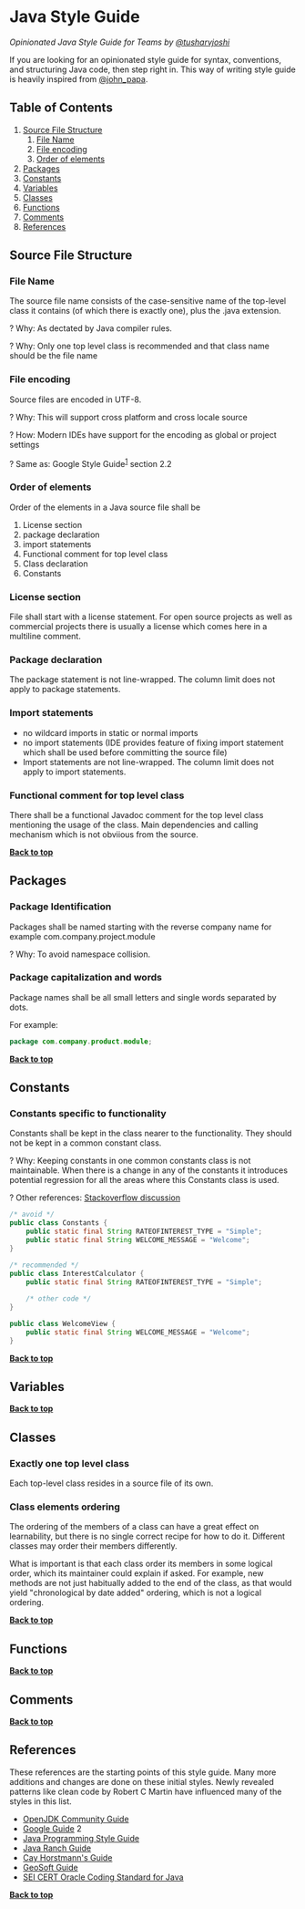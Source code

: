# Java Style Guide

*Opinionated Java Style Guide for Teams by [@tusharvjoshi](//twitter.com/tusharvjoshi)*

If you are looking for an opinionated style guide for syntax, conventions, and structuring Java code, then step right in. This way of writing style guide is heavily inspired from [@john_papa](//twitter.com/john_papa). 

## Table of Contents

  1. [Source File Structure](#source-file-structure)
     1. [File Name](#file-name)
     1. [File encoding](#file-encoding)
     1. [Order of elements](#order-of-elements)
  1. [Packages](#packages)
  1. [Constants](#constants)
  1. [Variables](#variables)
  1. [Classes](#classes)
  1. [Functions](#functions)
  1. [Comments](#comments)
  1. [References](#references)
  
## Source File Structure

### File Name

The source file name consists of the case-sensitive name of the top-level class it contains (of which there is exactly one), plus the .java extension.

? Why: As dectated by Java compiler rules.

? Why: Only one top level class is recommended and that class name 
should be the file name

### File encoding

Source files are encoded in UTF-8.

? Why: This will support cross platform and cross locale source

? How: Modern IDEs have support for the encoding as global or project
settings

? Same as: Google Style Guide<sup>[1](#google-guide)</sup> section 2.2

### Order of elements

Order of the elements in a Java source file shall be

  1. License section
  1. package declaration
  1. import statements
  1. Functional comment for top level class
  1. Class declaration
  1. Constants
  
### License section

  File shall start with a license statement.  For open source projects as well as commercial projects there is usually a license which comes here in a multiline comment.
  
### Package declaration

  The package statement is not line-wrapped. The column limit does not apply to package statements.
  
### Import statements

  - no wildcard imports in static or normal imports
  - no import statements (IDE provides feature of fixing import statement which shall be used before committing the source file)
  - Import statements are not line-wrapped. The column limit does not apply to import statements.
  
### Functional comment for top level class

  There shall be a functional Javadoc comment for the top level class mentioning the usage of the class.  Main dependencies and calling mechanism which is not obviious from the source.

**[Back to top](#table-of-contents)**

## Packages

### Package Identification

Packages shall be named starting with the reverse company name
for example com.company.project.module

? Why: To avoid namespace collision.

### Package capitalization and words

Package names shall be all small letters and single words 
separated by dots.

For example:
```java
package com.company.product.module;
```

**[Back to top](#table-of-contents)**

## Constants
### Constants specific to functionality

Constants shall be kept in the class nearer to the functionality.  They should not be kept in a common constant class.

? Why: Keeping constants in one common constants class is not maintainable.  When there is a change in any of the constants it introduces potential regression for all the areas where this Constants class is used.

? Other references: [Stackoverflow discussion](//stackoverflow.com/questions/66066/what-is-the-best-way-to-implement-constants-in-java/66076#66076)

```java
/* avoid */
public class Constants {
	public static final String RATEOFINTEREST_TYPE = "Simple";
	public static final String WELCOME_MESSAGE = "Welcome";
}
```

```java
/* recommended */
public class InterestCalculator {
	public static final String RATEOFINTEREST_TYPE = "Simple";
	
	/* other code */
}

public class WelcomeView {
	public static final String WELCOME_MESSAGE = "Welcome";
}
```

**[Back to top](#table-of-contents)**

## Variables

**[Back to top](#table-of-contents)**
  
## Classes

### Exactly one top level class

  Each top-level class resides in a source file of its own.
  
###  Class elements ordering

The ordering of the members of a class can have a great effect on learnability, but there is no single correct recipe for how to do it. Different classes may order their members differently.

What is important is that each class order its members in some logical order, which its maintainer could explain if asked. For example, new methods are not just habitually added to the end of the class, as that would yield "chronological by date added" ordering, which is not a logical ordering. 

**[Back to top](#table-of-contents)** 

## Functions

**[Back to top](#table-of-contents)**

## Comments

**[Back to top](#table-of-contents)**

## References

These references are the starting points of this style guide.  Many more additions and changes are done on these initial styles.  Newly revealed patterns like clean code by Robert C Martin have influenced many of the styles in this list.

  - [OpenJDK Community Guide](http://cr.openjdk.java.net/~alundblad/styleguide/index-v6.html)
  - [Google Guide](https://google.github.io/styleguide/javaguide.html) <a name="#google-guide">2</a> 
  - [Java Programming Style Guide](http://alumnus.caltech.edu/~croft/research/java/guide/)
  - [Java Ranch Guide](http://www.javaranch.com/style.jsp)
  - [Cay Horstmann's Guide](http://www.horstmann.com/bigj2/style.html)
  - [GeoSoft Guide](http://geosoft.no/development/javastyle.html)
  - [SEI CERT Oracle Coding Standard for Java](https://www.securecoding.cert.org/confluence/display/java/SEI+CERT+Oracle+Coding+Standard+for+Java)
  
**[Back to top](#table-of-contents)**  
